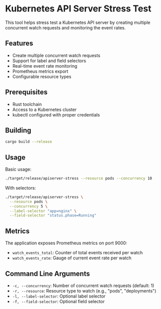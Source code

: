 # Kubernetes API Server Stress Test

This tool helps stress test a Kubernetes API server by creating multiple concurrent watch requests and monitoring the event rates.

## Features

- Create multiple concurrent watch requests
- Support for label and field selectors
- Real-time event rate monitoring
- Prometheus metrics export
- Configurable resource types

## Prerequisites

- Rust toolchain
- Access to a Kubernetes cluster
- kubectl configured with proper credentials

## Building

```bash
cargo build --release
```

## Usage

Basic usage:

```bash
./target/release/apiserver-stress --resource pods --concurrency 10
```

With selectors:

```bash
./target/release/apiserver-stress \
  --resource pods \
  --concurrency 5 \
  --label-selector "app=nginx" \
  --field-selector "status.phase=Running"
```

## Metrics

The application exposes Prometheus metrics on port 9000:

- `watch_events_total`: Counter of total events received per watch
- `watch_events_rate`: Gauge of current event rate per watch

## Command Line Arguments

- `-c, --concurrency`: Number of concurrent watch requests (default: 1)
- `-r, --resource`: Resource type to watch (e.g., "pods", "deployments")
- `-l, --label-selector`: Optional label selector
- `-f, --field-selector`: Optional field selector 
